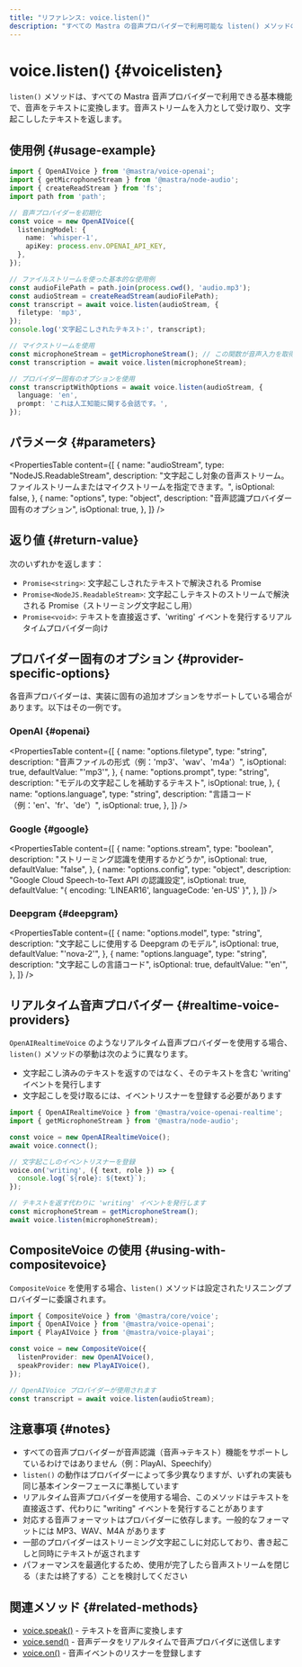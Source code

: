 ```yaml
---
title: "リファレンス: voice.listen()"
description: "すべての Mastra の音声プロバイダーで利用可能な listen() メソッドのドキュメント。音声をテキストに変換します。"
---
```


# voice.listen() \{#voicelisten\}

`listen()` メソッドは、すべての Mastra 音声プロバイダーで利用できる基本機能で、音声をテキストに変換します。音声ストリームを入力として受け取り、文字起こししたテキストを返します。

## 使用例 \{#usage-example\}

```typescript
import { OpenAIVoice } from '@mastra/voice-openai';
import { getMicrophoneStream } from '@mastra/node-audio';
import { createReadStream } from 'fs';
import path from 'path';

// 音声プロバイダーを初期化
const voice = new OpenAIVoice({
  listeningModel: {
    name: 'whisper-1',
    apiKey: process.env.OPENAI_API_KEY,
  },
});

// ファイルストリームを使った基本的な使用例
const audioFilePath = path.join(process.cwd(), 'audio.mp3');
const audioStream = createReadStream(audioFilePath);
const transcript = await voice.listen(audioStream, {
  filetype: 'mp3',
});
console.log('文字起こしされたテキスト:', transcript);

// マイクストリームを使用
const microphoneStream = getMicrophoneStream(); // この関数が音声入力を取得すると想定
const transcription = await voice.listen(microphoneStream);

// プロバイダー固有のオプションを使用
const transcriptWithOptions = await voice.listen(audioStream, {
  language: 'en',
  prompt: 'これは人工知能に関する会話です。',
});
```

## パラメータ \{#parameters\}

<PropertiesTable
  content={[
{
name: "audioStream",
type: "NodeJS.ReadableStream",
description:
"文字起こし対象の音声ストリーム。ファイルストリームまたはマイクストリームを指定できます。",
isOptional: false,
},
{
name: "options",
type: "object",
description: "音声認識プロバイダー固有のオプション",
isOptional: true,
},
]}
/>

## 返り値 \{#return-value\}

次のいずれかを返します：

* `Promise<string>`: 文字起こしされたテキストで解決される Promise
* `Promise<NodeJS.ReadableStream>`: 文字起こしテキストのストリームで解決される Promise（ストリーミング文字起こし用）
* `Promise<void>`: テキストを直接返さず、&#39;writing&#39; イベントを発行するリアルタイムプロバイダー向け

## プロバイダー固有のオプション \{#provider-specific-options\}

各音声プロバイダーは、実装に固有の追加オプションをサポートしている場合があります。以下はその一例です。

### OpenAI \{#openai\}

<PropertiesTable
  content={[
{
name: "options.filetype",
type: "string",
description: "音声ファイルの形式（例：'mp3'、'wav'、'm4a'）",
isOptional: true,
defaultValue: "'mp3'",
},
{
name: "options.prompt",
type: "string",
description: "モデルの文字起こしを補助するテキスト",
isOptional: true,
},
{
name: "options.language",
type: "string",
description: "言語コード（例：'en'、'fr'、'de'）",
isOptional: true,
},
]}
/>

### Google \{#google\}

<PropertiesTable
  content={[
{
name: "options.stream",
type: "boolean",
description: "ストリーミング認識を使用するかどうか",
isOptional: true,
defaultValue: "false",
},
{
name: "options.config",
type: "object",
description:
"Google Cloud Speech-to-Text API の認識設定",
isOptional: true,
defaultValue: "{ encoding: 'LINEAR16', languageCode: 'en-US' }",
},
]}
/>

### Deepgram \{#deepgram\}

<PropertiesTable
  content={[
{
name: "options.model",
type: "string",
description: "文字起こしに使用する Deepgram のモデル",
isOptional: true,
defaultValue: "'nova-2'",
},
{
name: "options.language",
type: "string",
description: "文字起こしの言語コード",
isOptional: true,
defaultValue: "'en'",
},
]}
/>

## リアルタイム音声プロバイダー \{#realtime-voice-providers\}

`OpenAIRealtimeVoice` のようなリアルタイム音声プロバイダーを使用する場合、`listen()` メソッドの挙動は次のように異なります。

* 文字起こし済みのテキストを返すのではなく、そのテキストを含む &#39;writing&#39; イベントを発行します
* 文字起こしを受け取るには、イベントリスナーを登録する必要があります

```typescript
import { OpenAIRealtimeVoice } from '@mastra/voice-openai-realtime';
import { getMicrophoneStream } from '@mastra/node-audio';

const voice = new OpenAIRealtimeVoice();
await voice.connect();

// 文字起こしのイベントリスナーを登録
voice.on('writing', ({ text, role }) => {
  console.log(`${role}: ${text}`);
});

// テキストを返す代わりに 'writing' イベントを発行します
const microphoneStream = getMicrophoneStream();
await voice.listen(microphoneStream);
```

## CompositeVoice の使用 \{#using-with-compositevoice\}

`CompositeVoice` を使用する場合、`listen()` メソッドは設定されたリスニングプロバイダーに委譲されます。

```typescript
import { CompositeVoice } from '@mastra/core/voice';
import { OpenAIVoice } from '@mastra/voice-openai';
import { PlayAIVoice } from '@mastra/voice-playai';

const voice = new CompositeVoice({
  listenProvider: new OpenAIVoice(),
  speakProvider: new PlayAIVoice(),
});

// OpenAIVoice プロバイダーが使用されます
const transcript = await voice.listen(audioStream);
```

## 注意事項 \{#notes\}

* すべての音声プロバイダーが音声認識（音声→テキスト）機能をサポートしているわけではありません（例：PlayAI、Speechify）
* `listen()` の動作はプロバイダーによって多少異なりますが、いずれの実装も同じ基本インターフェースに準拠しています
* リアルタイム音声プロバイダーを使用する場合、このメソッドはテキストを直接返さず、代わりに &quot;writing&quot; イベントを発行することがあります
* 対応する音声フォーマットはプロバイダーに依存します。一般的なフォーマットには MP3、WAV、M4A があります
* 一部のプロバイダーはストリーミング文字起こしに対応しており、書き起こしと同時にテキストが返されます
* パフォーマンスを最適化するため、使用が完了したら音声ストリームを閉じる（または終了する）ことを検討してください

## 関連メソッド \{#related-methods\}

* [voice.speak()](./voice.speak) - テキストを音声に変換します
* [voice.send()](./voice.send) - 音声データをリアルタイムで音声プロバイダに送信します
* [voice.on()](./voice.on) - 音声イベントのリスナーを登録します